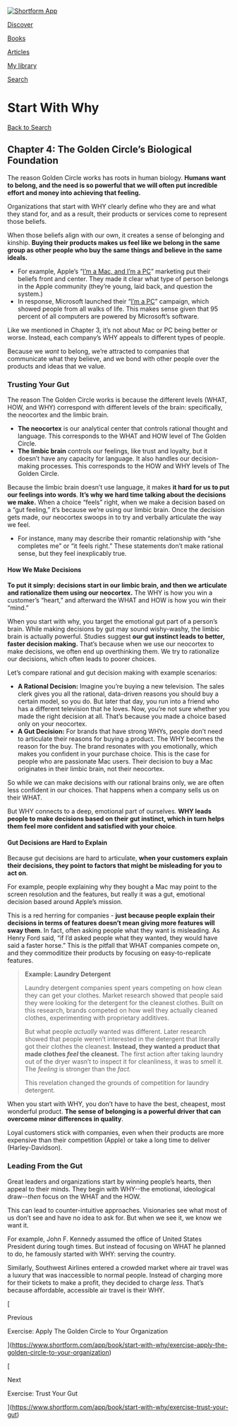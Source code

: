 [![Shortform App](https://www.shortform.com/img/logo-dark.70c1b072.svg)](https://www.shortform.com/app)

[Discover](https://www.shortform.com/app)

[Books](https://www.shortform.com/app/books)

[Articles](https://www.shortform.com/app/articles)

[My library](https://www.shortform.com/app/library)

[Search](https://www.shortform.com/app/search)

# Start With Why

[Back to Search](https://www.shortform.com/app/search)

## Chapter 4: The Golden Circle’s Biological Foundation

The reason Golden Circle works has roots in human biology. **Humans want to belong, and the need is so powerful that we will often put incredible effort and money into achieving that feeling.**

Organizations that start with WHY clearly define who they are and what they stand for, and as a result, their products or services come to represent those beliefs.

When those beliefs align with our own, it creates a sense of belonging and kinship. **Buying their products makes us feel like we belong in the same group as other people who buy the same things and believe in the same ideals.**

- For example, Apple’s “[I’m a Mac, and I’m a PC](https://www.youtube.com/watch?v=0eEG5LVXdKo)” marketing put their beliefs front and center. They made it clear what type of person belongs in the Apple community (they’re young, laid back, and question the system.)
- In response, Microsoft launched their “[I’m a PC](https://www.youtube.com/watch?v=HrmF-mPLybw)” campaign, which showed people from all walks of life. This makes sense given that 95 percent of all computers are powered by Microsoft’s software.

Like we mentioned in Chapter 3, it’s not about Mac or PC being better or worse. Instead, each company’s WHY appeals to different types of people.

Because we _want_ to belong, we’re attracted to companies that communicate what they believe, and we bond with other people over the products and ideas that we value.

### **Trusting Your Gut**

The reason The Golden Circle works is because the different levels (WHAT, HOW, and WHY) correspond with different levels of the brain: specifically, the neocortex and the limbic brain.

- **The neocortex** is our analytical center that controls rational thought and language. This corresponds to the WHAT and HOW level of The Golden Circle.
- **The limbic brain** controls our feelings, like trust and loyalty, but it doesn’t have any capacity for language. It also handles our decision-making processes. This corresponds to the HOW and WHY levels of The Golden Circle.

Because the limbic brain doesn’t use language, it makes **it hard for us to put our feelings into words**. **It’s why we hard time talking about the decisions we make.** When a choice “feels” right, when we make a decision based on a “gut feeling,” it’s because we’re using our limbic brain. Once the decision gets made, our neocortex swoops in to try and verbally articulate the way we feel.

- For instance, many may describe their romantic relationship with “she completes me” or “it feels right.” These statements don’t make rational sense, but they feel inexplicably true.

#### How We Make Decisions

**To put it simply: decisions start in our limbic brain, and then we articulate and rationalize them using our neocortex.** The WHY is how you win a customer’s “heart,” and afterward the WHAT and HOW is how you win their “mind.”

When you start with why, you target the emotional gut part of a person’s brain. While making decisions by gut may sound wishy-washy, the limbic brain is actually powerful. Studies suggest **our gut instinct leads to better, faster decision making.** That’s because when we use our neocortex to make decisions, we often end up overthinking them. We try to rationalize our decisions, which often leads to poorer choices.

Let’s compare rational and gut decision making with example scenarios:

- **A Rational Decision:** Imagine you’re buying a new television. The sales clerk gives you all the rational, data-driven reasons you should buy a certain model, so you do. But later that day, you run into a friend who has a different television that he loves. Now, you’re not sure whether you made the right decision at all. That’s because you made a choice based only on your neocortex.
- **A Gut Decision:** For brands that have strong WHYs, people don’t need to articulate their reasons for buying a product. The WHY becomes the reason for the buy. The brand resonates with you emotionally, which makes you confident in your purchase choice. This is the case for people who are passionate Mac users. Their decision to buy a Mac originates in their limbic brain, not their neocortex.

So while we can make decisions with our rational brains only, we are often less confident in our choices. That happens when a company sells us on their WHAT.

But WHY connects to a deep, emotional part of ourselves. **WHY leads people to make decisions based on their gut instinct, which in turn helps them feel more confident and satisfied with your choice**.

#### Gut Decisions are Hard to Explain

Because gut decisions are hard to articulate, **when your customers explain their decisions, they point to factors that might be misleading for you to act on**.

For example, people explaining why they bought a Mac may point to the screen resolution and the features, but really it was a gut, emotional decision based around Apple’s mission.

This is a red herring for companies - **just because people explain their decisions in terms of features doesn’t mean giving more features will sway them**. In fact, often asking people what they want is misleading. As Henry Ford said, “if I’d asked people what they wanted, they would have said a faster horse.” This is the pitfall that WHAT companies compete on, and they commoditize their products by focusing on easy-to-replicate features.

> **Example: Laundry Detergent**
> 
> Laundry detergent companies spent years competing on how clean they can get your clothes. Market research showed that people said they were looking for the detergent for the cleanest clothes. Built on this research, brands competed on how well they actually cleaned clothes, experimenting with proprietary additives.
> 
> But what people _actually_ wanted was different. Later research showed that people weren’t interested in the detergent that literally got their clothes the cleanest. **Instead, they wanted a product that made clothes _feel_ the cleanest.** The first action after taking laundry out of the dryer wasn’t to inspect it for cleanliness, it was to smell it. The _feeling_ is stronger than the _fact._
> 
> This revelation changed the grounds of competition for laundry detergent.

When you start with WHY, you don’t have to have the best, cheapest, most wonderful product. **The sense of belonging is a powerful driver that can overcome minor differences in quality**.

Loyal customers stick with companies, even when their products are more expensive than their competition (Apple) or take a long time to deliver (Harley-Davidson).

### **Leading From the Gut**

Great leaders and organizations start by winning people’s hearts, then appeal to their minds. They begin with WHY--the emotional, ideological draw--_then_ focus on the WHAT and the HOW.

This can lead to counter-intuitive approaches. Visionaries see what most of us don’t see and have no idea to ask for. But when we see it, we know we want it.

For example, John F. Kennedy assumed the office of United States President during tough times. But instead of focusing on WHAT he planned to do, he famously started with WHY: serving the country.

Similarly, Southwest Airlines entered a crowded market where air travel was a luxury that was inaccessible to normal people. Instead of charging more for their tickets to make a profit, they decided to charge _less._ That’s because affordable, accessible air travel is their WHY.

[

Previous

Exercise: Apply The Golden Circle to Your Organization

](https://www.shortform.com/app/book/start-with-why/exercise-apply-the-golden-circle-to-your-organization)

[

Next

Exercise: Trust Your Gut

](https://www.shortform.com/app/book/start-with-why/exercise-trust-your-gut)